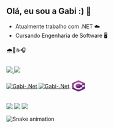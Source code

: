 ## Olá, eu sou a Gabi :) 🪩

- Atualmente trabalho com .NET ☁️
- Cursando Engenharia de Software 🖥️

🌧️🤍☕🎧
##

 <div>
  <a href="https://github.com/gabrieIIi1">
  <img height="180em" src="https://github-readme-stats.vercel.app/api?username=gabrieIIi1&show_icons=true&theme=radical&include_all_commits=true&count_private=true"/>
  <img height="180em" src="https://github-readme-stats.vercel.app/api/top-langs/?username=gabrieIIi1&layout=compact&langs_count=16&theme=radical"/>
</div>

<div style="display: inline_block"><br>
  <img align="center" alt="Gabi-.Net" height="30" width="40" src="https://cdn.jsdelivr.net/gh/devicons/devicon@latest/icons/dotnetcore/dotnetcore-original.svg">
   <img align="center" alt="Gabi-.Net" height="30" width="40" src="https://cdn.jsdelivr.net/gh/devicons/devicon@latest/icons/mysql/mysql-original-wordmark.svg">
  <img align="center" alt="Gabi-Csharp" height="30" width="40" src="https://raw.githubusercontent.com/devicons/devicon/master/icons/csharp/csharp-original.svg">
</div>


##


<div> 
  <a href="https://instagram.com/gabri.elli_" target="_blank"><img src="https://img.shields.io/badge/-Instagram-%23E4405F?style=for-the-badge&logo=instagram&logoColor=white" target="_blank"></a>
  <a href = "mailto:gabriellisilva1400@gmail.com"><img src="https://img.shields.io/badge/-Gmail-%23333?style=for-the-badge&logo=gmail&logoColor=white" target="_blank"></a>
  <a href="https://www.linkedin.com/in/gabrielli-cristini-da-silva-a7953919a/" target="_blank"><img src="https://img.shields.io/badge/-LinkedIn-%230077B5?style=for-the-badge&logo=linkedin&logoColor=white" target="_blank"></a> 


 ![Snake animation](https://github.com/gabrieIIi1/gabrieIIi1/blob/output/github-contribution-grid-snake.svg)
</div>


